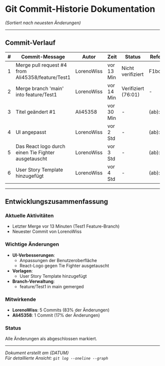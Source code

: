 # Git Commit-Historie Dokumentation  
*(Sortiert nach neuesten Änderungen)*  

---

## Commit-Verlauf  

| # | Commit-Message | Autor | Zeit | Status | Referenz |
|---|----------------|--------|------|--------|-----------|
| 1 | Merge pull request #4 from Ali45358/feature/Test1 | LorenoWiss | vor 13 Min | Nicht verifiziert | F1book4 |
| 2 | Merge branch 'main' into feature/Test1 | LorenoWiss | vor 14 Min | Verifiziert (76:01) | - |
| 3 | Titel geändert #1 | Ali45358 | vor 30 Min | - | (ab):841 |
| 4 | UI angepasst | LorenoWiss | vor 2 Std | - | (ab):9ba |
| 5 | Das React logo durch einen Tie Fighter ausgetauscht | LorenoWiss | vor 3 Std | - | (ab):842 |
| 6 | User Story Template hinzugefügt | LorenoWiss | vor 4 Std | - | (ab):6771 |

---

## Entwicklungszusammenfassung  

### Aktuelle Aktivitäten
- Letzter Merge vor 13 Minuten (Test1 Feature-Branch)
- Neuester Commit von LorenoWiss

### Wichtige Änderungen
- **UI-Verbesserungen**:
  - Anpassungen der Benutzeroberfläche
  - React-Logo gegen Tie Fighter ausgetauscht
- **Vorlagen**:
  - User Story Template hinzugefügt
- **Branch-Verwaltung**:
  - feature/Test1 in main gemerged

### Mitwirkende
- **LorenoWiss**: 5 Commits (83% der Änderungen)
- **Ali45358**: 1 Commit (17% der Änderungen)

### Status
Alle Änderungen als abgeschlossen markiert.

---

*Dokument erstellt am {DATUM}*  
*Für detaillierte Ansicht: `git log --oneline --graph`*